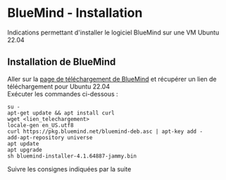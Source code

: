 # BlueMind - Installation

Indications permettant d'installer le logiciel BlueMind sur une VM Ubuntu 22.04

## Installation de BlueMind

Aller sur la [page de téléchargement de BlueMind](https://download.bluemind.net/bm-download/) et récupérer un lien de téléchargement pour Ubuntu 22.04   
Exécuter les commandes ci-dessous :

```
su -
apt-get update && apt install curl
wget <lien_telechargement>
locale-gen en_US.utf8
curl https://pkg.bluemind.net/bluemind-deb.asc | apt-key add -
add-apt-repository universe
apt update
apt upgrade
sh bluemind-installer-4.1.64887-jammy.bin
```
Suivre les consignes indiquées par la suite
